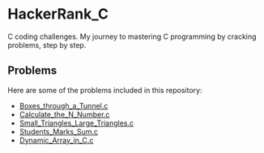 # HackerRank_C
C coding challenges. My journey to mastering C programming by cracking problems, step by step.

## Problems

Here are some of the problems included in this repository:

- [Boxes_through_a_Tunnel.c](Problems/Boxes_through_a_Tunnel.c)
- [Calculate_the_N_Number.c](Problems/Calculate_the_N_Number.c)
- [Small_Triangles_Large_Triangles.c](Problems/Small_Triangles_Large_Triangles.c)
- [Students_Marks_Sum.c](Problems/Students_Marks_Sum.c)
- [Dynamic_Array_in_C.c](Problems/Dynamic_Array_in_C.c)
